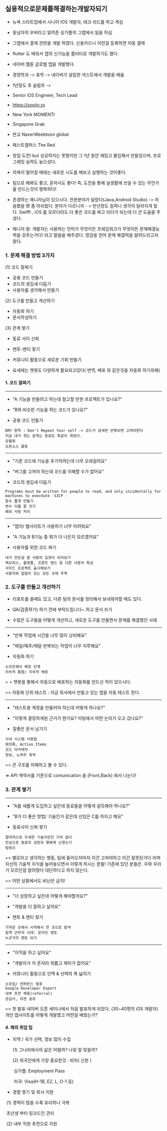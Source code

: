 ## 실용적으로문제를해결하는개발자되기



+ 뉴욕 스타트업에서 시니어 IOS 개발자, 테크 리드를 하고 계심
+ 동남아의 우버라고 알려준 싱가폴의 그랩에서 일을 하심
+ 그랩에서 결제 관련을 개발 하였다. 신용카드나 이런걸 등록하면 자동 결제
+ flutter 도 배워서 앱의 신기능을 플러터로 개발하기도 했다.
+ 네이버 웹툰 글로벌 앱을 개발했다.
+ 경영학과 -> 휴학 -> 네이버가 설립한 넥스트에서 개발을 배움
+ 1년정도 후 슬럼프 -> 



+ Senior iOS Engineer, Tech Lead
+ https://soojin.ro
+ New York MOMENTI
+ Singapore Grab
+ 판교 NaverWeebtoon global
+ 패스트캠퍼스 The Red



+ 창업 도전! but 성공하지는 못했지만 그 1년 동안 재밌고 몰입해서 만들었으며, 프로그래밍 실력도 늘으셨다.





+ 의욕이 떨어질 때에는 새로운 시도를 해보고 실행하는 것이좋다.
+ 팀으로 해봐도 좋고, 혼자서도 좋다! 즉, 도전을 통해 실생활에 쓰일 수 있는 무언가를 만드는것이 행복하다!



+ 존경하는 매니저님이 있으시다. 전문분야가 달랐다(Java,Android Studio) -> 처음봤을 떈 좀 아쉬웠다. 분야가 다르니까 - > 반년정도 일하니 생각이 달라지게 됬다. Swifft , iOS 를 모르더라도 더 좋은 코드를 짜고 리더가 되는데 더 큰 도움을 주셨다.
+ 매니저 왈: 개발자는 사용하는 언어가 무엇이든 프레임워크가 무엇이든 문제해결능력을 갖추는거다! 라고 말씀을 해주셨다. 영감을 얻어 문제 해결력을 알려드리고자 왔다.



### 1. 문제 해결 방법 3가지

(1) 코드 잘짜기

+ 공용 코드 만들기
+ 코드의 생김새 다듬기
+ 사용자를 생각해서 만들기



(2) 도구를 만들고 개선하기

+ 자동화 하기
+ 문서작성하기



(3) 관계 쌓기

+ 동료 사이 신뢰
+ 멘토-멘티 찾기
+ 커뮤니티 활동으로 새로운 기회 만들기



+ 요새에는 챗봇도 다양하게 활요되고있다( 번역, 배포 와 같은것을 자동화 하기위해)



#### 1. 코드 잘짜기

---------

+ "A 기능을 만들려고 하는데 참고할 만한 프로젝트가 있나요?"
+ "B와 비슷한 기능을 하는 코드가 있나요?"



+ 공용 코드 만들기

```
DRY 원칙 : Don't Repeat Your self -> 코드가 삼세번 반복되면 고쳐야한다
지금 내가 겪는 문제는 동료도 똑같이 겪었다.
모듈화
오픈소스 활동
```



-----------

+ "기존 코드에 기능을 추가하려는데 너무 오래걸려요"
+ "버그를 고쳐야 하는데 코드를 이해할 수가 없어요"



+ 코드의 생김새 다듬기

```
Programs must be written for people to read, and only incidentally for machines to execdute -SICP -
함수 짧게 만들기
변수 이름 잘 짓기
예외 사랑 처리
```



------

+ "앱이/ 웹사이트가 사용하기 너무 어려워요"
+ "A 기능과 B기능 중 뭐가 더 나은지 모르곘어요"



+ 사용자를 위한 코드 짜기

```
내가 만든걸 쓸 사람의 입장이 되어보기
백오피스, 플랫폼, 프론트 엔드 등 다른 사용자 특성
사이드 프로젝트 출시해보기
사용자와 접점이 있는 모든 곳에 주목
```



### 2. 도구를 만들고 개선하기

+ 리포트를 쓸때도 있고, 다른 팀의 문서를 정리해서 보내줘야할 때도 있다.
+ QA(검증하기) 하기 전에 부탁드립니다~ 하고 문서 쓰기

+ 수많은 도구들을 어떻게 개선하고, 새로운 도구를 만들면서 문제를 해결했던 사례





-----

+ "반복 작업에 시간을 너무 많이 낭비해요"
+ "매일/매주/매달 반복되는 작업이 너무 지루해요"



+ 자동화 하기

```
소프트웨어 배포 단계
지속적 통합/ 지속적 배포
```

= > 챗봇을 통해서 자동으로 배포하는 자동화를 만드신 적이 있으시다.

=> 자동화 단위 테스트 : 지금 회사에서 만들고 있는 앱을 자동 테스트 한다. 



-------

+ "테스트용 계정을 만들어야 하는데 어떻게 하나요?"
+ "이렇게 결정하게된 근거가 뭔가요? 미팅에서 어떤 논의가 오고 갔나요?"



+ 질좋은 문서 남기기

```
사내 시스템 사용법
회의록, Action Items
코드 아키텍처
정보, 노하우 축적
```

=> 큰 구조를 이해하고 볼 수 있다.

=> API 계약서를 기준으로 comunication 을 (Front,Back) 에서 나눈다!





### 3. 관계 쌓기

 

----

+ "A를 새롭게 도입하고 싶은데 동료들을 어떻게 설득해야 하나요?"
+ "B가 더 좋은 방법/ 기술인거 같은데 선임은 C를 하자고 해요"



+ 동료사이 신뢰 쌓기

```
절대적으로 우세한 기술이란건 거의 없다
진심으로 동료의 성장과 행복에 신경쓰기
팀워크
```

=> 별로라고 생각하는 행동, 팀에 들어오자마자 이건 고쳐야하고 이건 잘못된거다 라며 자신의 기술적 지식을 늘어놓으면서 이렇게 하시는 분들! 기존에 있던 분들은. 우와 우리가 모르던걸 알려줬다 대단하다고 하지 않는다.

=> 어떤 상황에서도 비난은 금지!



------

+ "더 성장하고 싶은데 어떻게 해야할까요?"
+ "개발을 더 잘하고 싶어요"



+ 멘토 & 멘티 찾기

```
가까운 곳에서 시작해서 먼 곳으로 탐색
원격 근무의 시대: 온라인 멘토
누군가의 멘토 되기
```



----

+ "이직을 하고 싶어요"
+ "개발자가 저 혼자라 외롭고 재미가 없어요"



+ 커뮤니티 활동으로 인맥 & 선택의 폭 넓히기

```
소모임/ 컨퍼런스 발표
Google Developer Expert
내부 추천 채용(referral)
관심사, 의견 공유
```

=> 첫 발표 네이버 오픈 세미나에서 처음 발표하게 되었다. (30~40명의 iOS 개발자) 개인 앱사이트를 어떻게 개발했고 어떤걸 배웠는가?





#### 4. 해외 취업 팁

+ 지역 / 국가 선택, 정보 많이 수집

  (1) 그나라에서의 삶은 어떨까? 나랑 잘 맞을까?

  (2) 외국인에게 가장 중요한것 : 비자( 신분 ) 

  ​	싱가폴: Employment Pass

  ​	미국: Visa(H-1B, E2, L, O-1 등)

+ 경렬 쌓기 및 회사 지원

​	(1) 경력이 많을 수록 유리하나 극복 

​	초년생 부터 링크드인 관리

​	(2) 내부 직원 추천으로 지원

